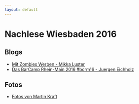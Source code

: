 ```yaml
---
layout: default
---
```


# Nachlese Wiesbaden 2016

## Blogs

 * [Mit Zombies Werben - Mikka Luster](https://mikka.is/mit-zombies-werben-650f773a1f53)
 * [Das BarCamp Rhein-Main 2016 #bcrm16 - Juergen Eichholz](https://hallofrankfurt.de/das-barcamp-rhein-main-2016-bcrm16-cbb61da199c7)

## Fotos

 * [Fotos von Martin Kraft](https://www.flickr.com/photos/90741600@N03/albums/72157672868589223)

